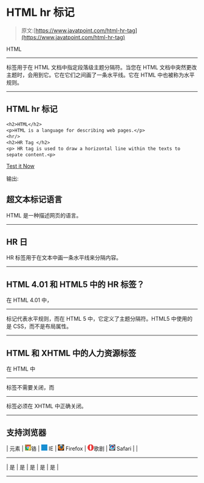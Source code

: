 # HTML hr 标记

> 原文:[https://www.javatpoint.com/html-hr-tag](https://www.javatpoint.com/html-hr-tag)

HTML

* * *

标签用于在 HTML 文档中指定段落级主题分隔符。当您在 HTML 文档中突然更改主题时，会用到它。它在它们之间画了一条水平线。它在 HTML 中也被称为水平规则。

* * *

## HTML hr 标记

```
<h2>HTML</h2>
<p>HTML is a language for describing web pages.</p>
<hr/>
<h2>HR Tag </h2>
<p> HR tag is used to draw a horizontal line within the texts to sepate content.<p>

```

[Test it Now](https://www.javatpoint.com/oprweb/test.jsp?filename=htmlhrtag1)

输出:

## 超文本标记语言

HTML 是一种描述网页的语言。

* * *

## HR 日

HR 标签用于在文本中画一条水平线来分隔内容。

* * *

## HTML 4.01 和 HTML5 中的 HR 标签？

在 HTML 4.01 中，

* * *

标记代表水平规则，而在 HTML 5 中，它定义了主题分隔符。HTML5 中使用的是 CSS，而不是布局属性。

* * *

## HTML 和 XHTML 中的人力资源标签

在 HTML 中

* * *

标签不需要关闭，而

* * *

标签必须在 XHTML 中正确关闭。

* * *

## 支持浏览器

| 元素 | ![chrome browser](img/4fbdc93dc2016c5049ed108e7318df19.png)铬 | ![ie browser](img/83dd23df1fe8373fd5bf054b2c1dd88b.png) IE | ![firefox browser](img/4f001fff393888a8a807ed29b28145d1.png) Firefox | ![opera browser](img/6cad4a592cc69a052056a0577b4aac65.png)歌剧 | ![safari browser](img/a0f6a9711a92203c5dc5c127fe9c9fca.png) Safari |
| 

* * *

 | 是 | 是 | 是 | 是 | 是 |

* * *
